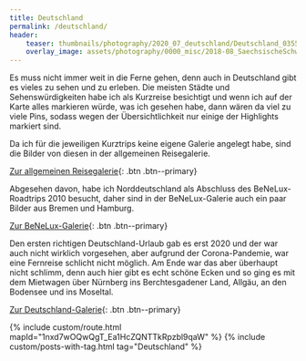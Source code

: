 ```yaml
---
title: Deutschland
permalink: /deutschland/
header:
    teaser: thumbnails/photography/2020_07_deutschland/Deutschland_0355.jpg
    overlay_image: assets/photography/0000_misc/2018-08_SaechsischeSchweiz_069.jpg
---
```


Es muss nicht immer weit in die Ferne gehen, denn auch in Deutschland gibt es vieles zu sehen und zu erleben.
Die meisten Städte und Sehenswürdigkeiten habe ich als Kurzreise besichtigt und wenn ich auf der Karte 
alles markieren würde, was ich gesehen habe, dann wären da viel zu viele Pins, 
sodass wegen der Übersichtlichkeit nur einige der Highlights markiert sind.

Da ich für die jeweiligen Kurztrips keine eigene Galerie angelegt habe, sind die Bilder von diesen in der allgemeinen Reisegalerie.  

[Zur allgemeinen Reisegalerie](/photography/here-there-and-everywhere/){: .btn .btn--primary}

Abgesehen davon, habe ich Norddeutschland als Abschluss des BeNeLux-Roadtrips 2010 besucht, 
daher sind in der BeNeLux-Galerie auch ein paar Bilder aus Bremen und Hamburg.

[Zur BeNeLux-Galerie](/photography/benelux-2010/){: .btn .btn--primary}

Den ersten richtigen Deutschland-Urlaub gab es erst 2020 und der war auch nicht wirklich vorgesehen, 
aber aufgrund der Corona-Pandemie, war eine Fernreise schlicht nicht möglich. 
Am Ende war das aber überhaupt nicht schlimm, denn auch hier gibt es echt schöne Ecken und so ging es mit dem Mietwagen über Nürnberg 
ins Berchtesgadener Land, Allgäu, an den Bodensee und ins Moseltal.

[Zur Deutschland-Galerie](/photography/deutschland-2020/){: .btn .btn--primary}

{% include custom/route.html mapId="1nxd7wOQwQgT_Ea1HcZQNTTkRpzbl9qaW" %}
{% include custom/posts-with-tag.html tag="Deutschland" %}